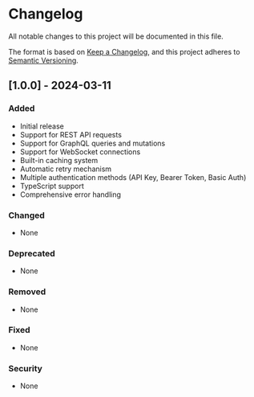 # Changelog

All notable changes to this project will be documented in this file.

The format is based on [Keep a Changelog](https://keepachangelog.com/en/1.0.0/),
and this project adheres to [Semantic Versioning](https://semver.org/spec/v2.0.0.html).

## [1.0.0] - 2024-03-11

### Added

- Initial release
- Support for REST API requests
- Support for GraphQL queries and mutations
- Support for WebSocket connections
- Built-in caching system
- Automatic retry mechanism
- Multiple authentication methods (API Key, Bearer Token, Basic Auth)
- TypeScript support
- Comprehensive error handling

### Changed

- None

### Deprecated

- None

### Removed

- None

### Fixed

- None

### Security

- None
